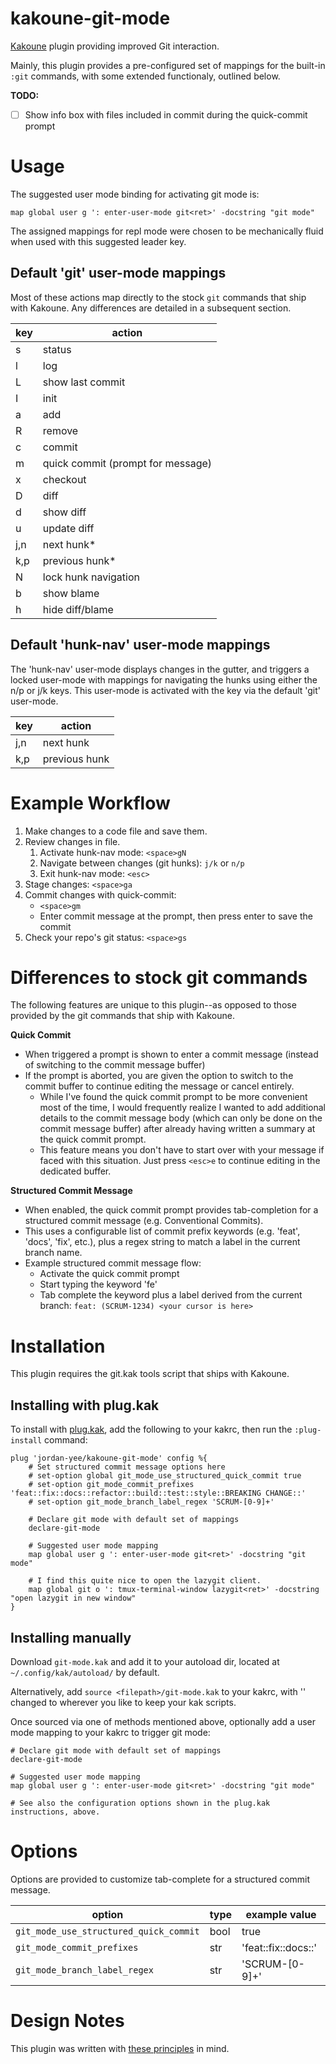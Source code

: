 # kakoune-git-mode
[Kakoune](http://kakoune.org) plugin providing improved Git interaction.

Mainly, this plugin provides a pre-configured set of mappings for the built-in
`:git` commands, with some extended functionaly, outlined below.

**TODO:**
- [ ] Show info box with files included in commit during the quick-commit prompt

# Usage
The suggested user mode binding for activating git mode is:
```
map global user g ': enter-user-mode git<ret>' -docstring "git mode"
```
The assigned mappings for repl mode were chosen to be mechanically fluid when
used with this suggested leader key.

## Default 'git' user-mode mappings
Most of these actions map directly to the stock `git` commands that ship with
Kakoune. Any differences are detailed in a subsequent section.

| key     | action                            |
| ------- | --------------------------------- |
| s       | status                            |
| l       | log                               |
| L       | show last commit                  |
| I       | init                              |
| a       | add                               |
| R       | remove                            |
| c       | commit                            |
| m       | quick commit (prompt for message) |
| x       | checkout                          |
| D       | diff                              |
| d       | show diff                         |
| u       | update diff                       |
| j,n     | next hunk*                        |
| k,p     | previous hunk*                    |
| N       | lock hunk navigation              |
| b       | show blame                        |
| h       | hide diff/blame                   |

## Default 'hunk-nav' user-mode mappings
The 'hunk-nav' user-mode displays changes in the gutter, and triggers a locked
user-mode with mappings for navigating the hunks using either the n/p or j/k keys.
This user-mode is activated with the <N> key via the default 'git' user-mode.

| key | action        |
| --- | ------------- |
| j,n | next hunk     |
| k,p | previous hunk |

# Example Workflow

1. Make changes to a code file and save them.
2. Review changes in file.
   1. Activate hunk-nav mode: `<space>gN`
   3. Navigate between changes (git hunks): `j/k` or `n/p`
   4. Exit hunk-nav mode: `<esc>`
3. Stage changes: `<space>ga`
4. Commit changes with quick-commit:
   - `<space>gm`
   - Enter commit message at the prompt, then press enter to save the commit
5. Check your repo's git status: `<space>gs`

# Differences to stock git commands
The following features are unique to this plugin--as opposed to those provided
by the git commands that ship with Kakoune.

**Quick Commit**
- When triggered a prompt is shown to enter a commit message
  (instead of switching to the commit message buffer)
- If the prompt is aborted, you are given the option to switch to the commit
  buffer to continue editing the message or cancel entirely.
  - While I've found the quick commit prompt to be more convenient most of the
    time, I would frequently realize I wanted to add additional details to the
    commit message body (which can only be done on the commit message buffer)
    after already having written a summary at the quick commit prompt.
  - This feature means you don't have to start over with your message if faced
    with this situation. Just press `<esc>e` to continue editing in the
    dedicated buffer.

**Structured Commit Message**
- When enabled, the quick commit prompt provides tab-completion for a
  structured commit message (e.g. Conventional Commits).
- This uses a configurable list of commit prefix keywords (e.g. 'feat', 'docs',
  'fix', etc.), plus a regex string to match a label in the current branch name.
- Example structured commit message flow:
  - Activate the quick commit prompt
  - Start typing the keyword 'fe'
  - Tab complete the keyword plus a label derived from the current branch:
    `feat: (SCRUM-1234) <your cursor is here>`

# Installation
This plugin requires the git.kak tools script that ships with Kakoune.

## Installing with plug.kak
To install with [plug.kak](https://github.com/andreyorst/plug.kak), add the
following to your kakrc, then run the `:plug-install` command:
```
plug 'jordan-yee/kakoune-git-mode' config %{
    # Set structured commit message options here
    # set-option global git_mode_use_structured_quick_commit true
    # set-option git_mode_commit_prefixes 'feat::fix::docs::refactor::build::test::style::BREAKING CHANGE::'
    # set-option git_mode_branch_label_regex 'SCRUM-[0-9]+'

    # Declare git mode with default set of mappings
    declare-git-mode

    # Suggested user mode mapping
    map global user g ': enter-user-mode git<ret>' -docstring "git mode"

    # I find this quite nice to open the lazygit client.
    map global git o ': tmux-terminal-window lazygit<ret>' -docstring "open lazygit in new window"
}
```

## Installing manually
Download `git-mode.kak` and add it to your autoload dir, located at
`~/.config/kak/autoload/` by default.

Alternatively, add `source <filepath>/git-mode.kak` to your kakrc, with
'<filepath>' changed to wherever you like to keep your kak scripts.

Once sourced via one of methods mentioned above, optionally add a user mode
mapping to your kakrc to trigger git mode:
```
# Declare git mode with default set of mappings
declare-git-mode

# Suggested user mode mapping
map global user g ': enter-user-mode git<ret>' -docstring "git mode"

# See also the configuration options shown in the plug.kak instructions, above.
```

# Options
Options are provided to customize tab-complete for a structured commit message.

| option                                 | type | example value       |
| -------------------------------------- | ---- | ------------------- |
| `git_mode_use_structured_quick_commit` | bool | true                |
| `git_mode_commit_prefixes`             | str  | 'feat::fix::docs::' |
| `git_mode_branch_label_regex`          | str  | 'SCRUM-[0-9]+'      |

# Design Notes
This plugin was written with [these principles](https://github.com/jordan-yee/principles/blob/master/kakoune-plugins.md) in mind.
